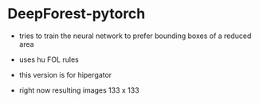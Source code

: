 # DeepForest-pytorch

* tries to train the neural network to prefer bounding boxes of a reduced area

* uses hu FOL rules

* this version is for hipergator

* right now resulting images 133 x 133
